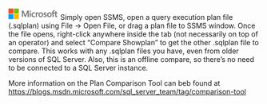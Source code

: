 ![](./media/solutions-microsoft-logo-small.png)
Simply open SSMS, open a query execution plan file (.sqlplan) using File -> Open File, or drag a plan file to SSMS window. 
Once the file opens, right-click anywhere inside the tab (not necessarily on top of an operator) and select “Compare Showplan” to get the other .sqlplan file to compare. 
This works with any .sqlplan files you have, even from older versions of SQL Server. 
Also, this is an offline compare, so there’s no need to be connected to a SQL Server instance.

More information on the Plan Comparison Tool can beb found at https://blogs.msdn.microsoft.com/sql_server_team/tag/comparison-tool
